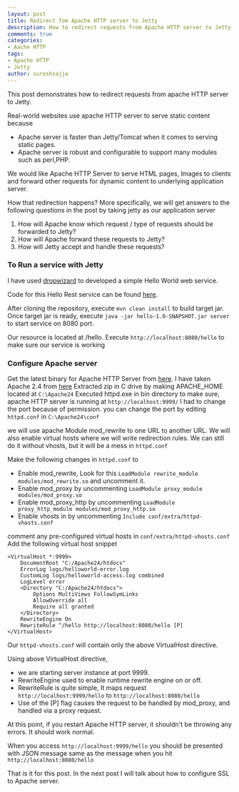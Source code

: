 ```yaml
---
layout: post
title: Redirect fom Apache HTTP server to Jetty
description: How to redirect requests from Apache HTTP server to Jetty, Configure virtual host with rewrite rules, redirect with mod_rewrite, mod_proxy, Changing Apache HTTP server port.
comments: true
categories:
- Aache HTTP
tags:
- Apache HTTP
- Jetty
author: sureshsajja
---
```


This post demonstrates how to redirect requests from apache HTTP server to Jetty.

Real-world websites use apache HTTP server to serve static content because

* Apache server is faster than Jetty/Tomcat when it comes to serving static pages.
* Apache server is robust and configurable to support many modules such as perl,PHP.

We would like Apache HTTP Server to serve HTML pages, Images to clients and forward other requests for dynamic content to underlying application server.

How that redirection happens?
More specifically, we will get answers to the following questions in the post by taking jetty as our application server

1. How will Apache know which request / type of requests should be forwarded to Jetty?
2. How will Apache forward these requests to Jetty?
3. How will Jetty accept and handle these requests?

### To Run a service with Jetty

I have used [dropwizard](http://www.dropwizard.io/1.0.0/docs/index.html) to developed a simple Hello World web service.

Code for this Hello Rest service can be found [here](https://github.com/sureshsajja/HelloRest).

After cloning the repository, execute `mvn clean install` to build target jar. 
Once target jar is ready, execute `java -jar hello-1.0-SNAPSHOT.jar server` to start service on 8080 port.

Our resource is located at /hello. Execute `http://localhost:8080/hello` to make sure our service is working
 
### Configure Apache server

Get the latest binary for Apache HTTP Server from [here](https://httpd.apache.org/). I have taken Apache 2.4 from [here](https://www.apachelounge.com/download/VC14/binaries/httpd-2.4.23-win64-VC14.zip)
Extracted zip in C drive by making APACHE_HOME located at `C:\Apache24`
Executed httpd.exe in bin directory to make sure, apache HTTP server is running at `http://localhost:9999/`
I had to change the port because of permission. you can change the port by editing `httpd.conf` in `C:\Apache24\conf`

we will use apache Module mod_rewrite to one URL to another URL. 
We will also enable virtual hosts where we will write redirection rules.
We can still do it without vhosts, but it will be a mess in `httpd.conf`

Make the following changes in `httpd.conf` to

* Enable mod_rewrite, Look for this `LoadModule rewrite_module modules/mod_rewrite.so` and uncomment it.
* Enable mod_proxy by uncommenting `LoadModule proxy_module modules/mod_proxy.so`
* Enable mod_proxy_http by uncommenting `LoadModule proxy_http_module modules/mod_proxy_http.so`
* Enable vhosts in by uncommenting `Include conf/extra/httpd-vhosts.conf`

comment any pre-configured virtual hosts in `conf/extra/httpd-vhosts.conf` Add the following virtual host snippet

```
<VirtualHost *:9999>
	DocumentRoot "C:/Apache24/htdocs"
    ErrorLog logs/helloworld-error.log
    CustomLog logs/helloworld-access.log combined
	LogLevel error
	<Directory "C:/Apache24/htdocs">
        Options MultiViews FollowSymLinks
        AllowOverride all
        Require all granted
    </Directory>
    RewriteEngine On
    RewriteRule ^/hello http://localhost:8080/hello [P]
</VirtualHost>
```

Our `httpd-vhosts.conf` will contain only the above VirtualHost directive.

Using above VirtualHost directive, 

* we are starting server instance at port 9999.
* RewriteEngine used to enable runtime rewrite engine on or off.
* RewriteRule is quite simple, It maps request `http://localhost:9999/hello` to `http://localhost:8080/hello`
* Use of the [P] flag causes the request to be handled by mod_proxy, and handled via a proxy request.

At this point, if you restart Apache HTTP server, it shouldn't be throwing any errors. It should work normal.

When you access `http://localhost:9999/hello` you should be presented with JSON message same as the message when you hit `http://localhost:8080/hello`

That is it for this post. In the next post I will talk about how to configure SSL to Apache server.
